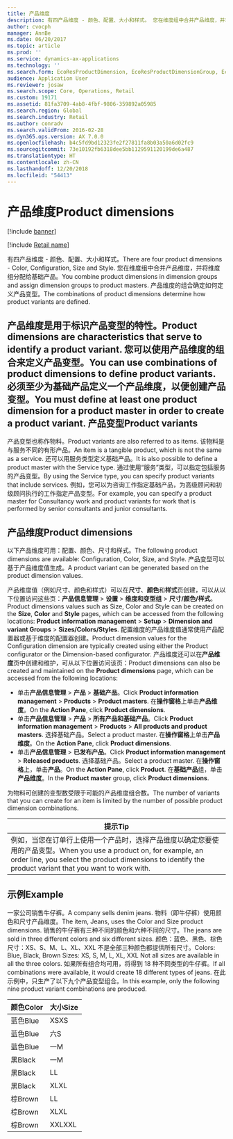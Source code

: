 ```yaml
---
title: 产品维度
description: 有四产品维度 - 颜色、配置、大小和样式。 您在维度组中合并产品维度，并将维度组分配给基础产品。 产品维度的组合确定如何定义产品变型。
author: cvocph
manager: AnnBe
ms.date: 06/20/2017
ms.topic: article
ms.prod: ''
ms.service: dynamics-ax-applications
ms.technology: ''
ms.search.form: EcoResProductDimension, EcoResProductDimensionGroup, EcoResProductMasterDimension, RetailEcoResColor, RetailEcoResSize, RetailEcoResStyle
audience: Application User
ms.reviewer: josaw
ms.search.scope: Core, Operations, Retail
ms.custom: 19171
ms.assetid: 81fa3709-4ab8-4fbf-9806-359892a05985
ms.search.region: Global
ms.search.industry: Retail
ms.author: conradv
ms.search.validFrom: 2016-02-28
ms.dyn365.ops.version: AX 7.0.0
ms.openlocfilehash: b4c5fd9bd12323fe2f27811fa8b03a50a6d02fc9
ms.sourcegitcommit: 73e10192fb6318dee5bb1129591120199de6a487
ms.translationtype: HT
ms.contentlocale: zh-CN
ms.lasthandoff: 12/20/2018
ms.locfileid: "54413"
---
```

# <a name="product-dimensions"></a><span data-ttu-id="f5749-105">产品维度</span><span class="sxs-lookup"><span data-stu-id="f5749-105">Product dimensions</span></span>

[!include [banner](../includes/banner.md)]

[!include [Retail name](../includes/retail-name.md)]

<span data-ttu-id="f5749-106">有四产品维度 - 颜色、配置、大小和样式。</span><span class="sxs-lookup"><span data-stu-id="f5749-106">There are four product dimensions -  Color, Configuration, Size and Style.</span></span> <span data-ttu-id="f5749-107">您在维度组中合并产品维度，并将维度组分配给基础产品。</span><span class="sxs-lookup"><span data-stu-id="f5749-107">You combine product dimensions in dimension groups and assign dimension groups to product masters.</span></span> <span data-ttu-id="f5749-108">产品维度的组合确定如何定义产品变型。</span><span class="sxs-lookup"><span data-stu-id="f5749-108">The combinations of product dimensions determine how product variants are defined.</span></span>

<span data-ttu-id="f5749-109">产品维度是用于标识产品变型的特性。</span><span class="sxs-lookup"><span data-stu-id="f5749-109">Product dimensions are characteristics that serve to identify a product variant.</span></span> <span data-ttu-id="f5749-110">您可以使用产品维度的组合来定义产品变型。</span><span class="sxs-lookup"><span data-stu-id="f5749-110">You can use combinations of product dimensions to define product variants.</span></span> <span data-ttu-id="f5749-111">必须至少为基础产品定义一个产品维度，以便创建产品变型。</span><span class="sxs-lookup"><span data-stu-id="f5749-111">You must define at least one product dimension for a product master in order to create a product variant.</span></span>
<span data-ttu-id="f5749-112">产品变型</span><span class="sxs-lookup"><span data-stu-id="f5749-112">Product variants</span></span>
----------------

<span data-ttu-id="f5749-113">产品变型也称作物料。</span><span class="sxs-lookup"><span data-stu-id="f5749-113">Product variants are also referred to as items.</span></span> <span data-ttu-id="f5749-114">该物料是与服务不同的有形产品。</span><span class="sxs-lookup"><span data-stu-id="f5749-114">An item is a tangible product, which is not the same as a service.</span></span> <span data-ttu-id="f5749-115">还可以用服务类型定义基础产品。</span><span class="sxs-lookup"><span data-stu-id="f5749-115">It is also possible to define a product master with the Service type.</span></span> <span data-ttu-id="f5749-116">通过使用“服务”类型，可以指定包括服务的产品变型。</span><span class="sxs-lookup"><span data-stu-id="f5749-116">By using the Service type, you can specify product variants that include services.</span></span> <span data-ttu-id="f5749-117">例如，您可以为咨询工作指定基础产品，为高级顾问和初级顾问执行的工作指定产品变型。</span><span class="sxs-lookup"><span data-stu-id="f5749-117">For example, you can specify a product master for Consultancy work and product variants for work that is performed by senior consultants and junior consultants.</span></span>

## <a name="product-dimensions"></a><span data-ttu-id="f5749-118">产品维度</span><span class="sxs-lookup"><span data-stu-id="f5749-118">Product dimensions</span></span>
<span data-ttu-id="f5749-119">以下产品维度可用：配置、颜色、尺寸和样式。</span><span class="sxs-lookup"><span data-stu-id="f5749-119">The following product dimensions are available: Configuration, Color, Size, and Style.</span></span> <span data-ttu-id="f5749-120">产品变型可以基于产品维度值生成。</span><span class="sxs-lookup"><span data-stu-id="f5749-120">A product variant can be generated based on the product dimension values.</span></span>

<span data-ttu-id="f5749-121">产品维度值（例如尺寸、颜色和样式）可以在**尺寸**、**颜色**和**样式**页创建，可以从以下位置访问这些页：**产品信息管理** &gt; **设置** &gt; **维度和变型组** &gt; **尺寸/颜色/样式**。</span><span class="sxs-lookup"><span data-stu-id="f5749-121">Product dimensions values such as Size, Color and Style can be created on the **Size**, **Color** and **Style** pages, which can be accessed from the following locations: **Product information management** &gt; **Setup** &gt; **Dimension and variant Groups** &gt; **Sizes/Colors/Styles**.</span></span> <span data-ttu-id="f5749-122">配置维度的产品维度值通常使用产品配置器或基于维度的配置器创建。</span><span class="sxs-lookup"><span data-stu-id="f5749-122">Product dimension values for the Configuration dimension are typically created using either the Product configurator or the Dimension-based configurator.</span></span> <span data-ttu-id="f5749-123">产品维度还可以在**产品维度**页中创建和维护，可从以下位置访问该页：</span><span class="sxs-lookup"><span data-stu-id="f5749-123">Product dimensions can also be created and maintained on the **Product dimensions** page, which can be accessed from the following locations:</span></span>
-   <span data-ttu-id="f5749-124">单击**产品信息管理** &gt; **产品** &gt; **基础产品**。</span><span class="sxs-lookup"><span data-stu-id="f5749-124">Click **Product information management** &gt; **Products** &gt; **Product masters**.</span></span> <span data-ttu-id="f5749-125">在**操作窗格**上单击**产品维度**。</span><span class="sxs-lookup"><span data-stu-id="f5749-125">On the **Action Pane**, click **Product dimensions**.</span></span>
-   <span data-ttu-id="f5749-126">单击**产品信息管理** &gt; **产品** &gt; **所有产品和基础产品**。</span><span class="sxs-lookup"><span data-stu-id="f5749-126">Click **Product information management** &gt; **Products** &gt; **All products and product masters**.</span></span> <span data-ttu-id="f5749-127">选择基础产品。</span><span class="sxs-lookup"><span data-stu-id="f5749-127">Select a product master.</span></span> <span data-ttu-id="f5749-128">在**操作窗格**上单击**产品维度**。</span><span class="sxs-lookup"><span data-stu-id="f5749-128">On the **Action Pane**, click **Product dimensions**.</span></span>
-   <span data-ttu-id="f5749-129">单击**产品信息管理** &gt; **已发布产品**。</span><span class="sxs-lookup"><span data-stu-id="f5749-129">Click **Product information management** &gt; **Released products**.</span></span> <span data-ttu-id="f5749-130">选择基础产品。</span><span class="sxs-lookup"><span data-stu-id="f5749-130">Select a product master.</span></span> <span data-ttu-id="f5749-131">在**操作窗格**上，单击**产品**。</span><span class="sxs-lookup"><span data-stu-id="f5749-131">On the **Action Pane**, click **Product**.</span></span> <span data-ttu-id="f5749-132">在**基础产品**组，单击**产品维度**。</span><span class="sxs-lookup"><span data-stu-id="f5749-132">In the **Product master** group, click **Product dimensions**.</span></span>

<span data-ttu-id="f5749-133">为物料可创建的变型数受限于可能的产品维度组合数。</span><span class="sxs-lookup"><span data-stu-id="f5749-133">The number of variants that you can create for an item is limited by the number of possible product dimension combinations.</span></span>

| <span data-ttu-id="f5749-134">**提示**</span><span class="sxs-lookup"><span data-stu-id="f5749-134">**Tip**</span></span>                                                                                                                                              |
|------------------------------------------------------------------------------------------------------------------------------------------------------|
| <span data-ttu-id="f5749-135">例如，当您在订单行上使用一个产品时，选择产品维度以确定您要使用的产品变型。</span><span class="sxs-lookup"><span data-stu-id="f5749-135">When you use a product on, for example, an order line, you select the product dimensions to identify the product variant that you want to work with.</span></span> |

## <a name="example"></a><span data-ttu-id="f5749-136">示例</span><span class="sxs-lookup"><span data-stu-id="f5749-136">Example</span></span>
<span data-ttu-id="f5749-137">一家公司销售牛仔裤。</span><span class="sxs-lookup"><span data-stu-id="f5749-137">A company sells denim jeans.</span></span> <span data-ttu-id="f5749-138">物料（即牛仔裤）使用颜色和尺寸产品维度。</span><span class="sxs-lookup"><span data-stu-id="f5749-138">The item, Jeans, uses the Color and Size product dimensions.</span></span> <span data-ttu-id="f5749-139">销售的牛仔裤有三种不同的颜色和六种不同的尺寸。</span><span class="sxs-lookup"><span data-stu-id="f5749-139">The jeans are sold in three different colors and six different sizes.</span></span> <span data-ttu-id="f5749-140">颜色：蓝色、黑色、棕色 尺寸：XS、S、M、L、XL、XXL 不是全部三种颜色都提供所有尺寸。</span><span class="sxs-lookup"><span data-stu-id="f5749-140">Colors: Blue, Black, Brown Sizes: XS, S, M, L, XL, XXL Not all sizes are available in all the three colors.</span></span> <span data-ttu-id="f5749-141">如果所有组合均可用，将得到 18 种不同类型的牛仔裤。</span><span class="sxs-lookup"><span data-stu-id="f5749-141">If all combinations were available, it would create 18 different types of jeans.</span></span> <span data-ttu-id="f5749-142">在此示例中，只生产了以下九个产品变型组合。</span><span class="sxs-lookup"><span data-stu-id="f5749-142">In this example, only the following nine product variant combinations are produced.</span></span>

| <span data-ttu-id="f5749-143">颜色</span><span class="sxs-lookup"><span data-stu-id="f5749-143">Color</span></span> | <span data-ttu-id="f5749-144">大小</span><span class="sxs-lookup"><span data-stu-id="f5749-144">Size</span></span> |
|-------|------|
| <span data-ttu-id="f5749-145">蓝色</span><span class="sxs-lookup"><span data-stu-id="f5749-145">Blue</span></span>  | <span data-ttu-id="f5749-146">XS</span><span class="sxs-lookup"><span data-stu-id="f5749-146">XS</span></span>   |
| <span data-ttu-id="f5749-147">蓝色</span><span class="sxs-lookup"><span data-stu-id="f5749-147">Blue</span></span>  | <span data-ttu-id="f5749-148">六</span><span class="sxs-lookup"><span data-stu-id="f5749-148">S</span></span>    |
| <span data-ttu-id="f5749-149">蓝色</span><span class="sxs-lookup"><span data-stu-id="f5749-149">Blue</span></span>  | <span data-ttu-id="f5749-150">一</span><span class="sxs-lookup"><span data-stu-id="f5749-150">M</span></span>    |
| <span data-ttu-id="f5749-151">黑</span><span class="sxs-lookup"><span data-stu-id="f5749-151">Black</span></span> | <span data-ttu-id="f5749-152">一</span><span class="sxs-lookup"><span data-stu-id="f5749-152">M</span></span>    |
| <span data-ttu-id="f5749-153">黑</span><span class="sxs-lookup"><span data-stu-id="f5749-153">Black</span></span> | <span data-ttu-id="f5749-154">L</span><span class="sxs-lookup"><span data-stu-id="f5749-154">L</span></span>    |
| <span data-ttu-id="f5749-155">黑</span><span class="sxs-lookup"><span data-stu-id="f5749-155">Black</span></span> | <span data-ttu-id="f5749-156">XL</span><span class="sxs-lookup"><span data-stu-id="f5749-156">XL</span></span>   |
| <span data-ttu-id="f5749-157">棕</span><span class="sxs-lookup"><span data-stu-id="f5749-157">Brown</span></span> | <span data-ttu-id="f5749-158">L</span><span class="sxs-lookup"><span data-stu-id="f5749-158">L</span></span>    |
| <span data-ttu-id="f5749-159">棕</span><span class="sxs-lookup"><span data-stu-id="f5749-159">Brown</span></span> | <span data-ttu-id="f5749-160">XL</span><span class="sxs-lookup"><span data-stu-id="f5749-160">XL</span></span>   |
| <span data-ttu-id="f5749-161">棕</span><span class="sxs-lookup"><span data-stu-id="f5749-161">Brown</span></span> | <span data-ttu-id="f5749-162">XXL</span><span class="sxs-lookup"><span data-stu-id="f5749-162">XXL</span></span>  |





